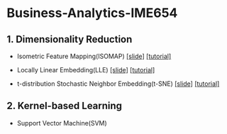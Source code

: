 # Business-Analytics-IME654

## 1. Dimensionality Reduction
* Isometric Feature Mapping(ISOMAP) [[slide]](https://github.com/jy-jeong93/Business-Analytics-IME654/blob/main/1.Dimensionality%20Reduction/ISOMAP.pdf) [[tutorial]](https://github.com/jy-jeong93/Business-Analytics-IME654/blob/main/1.Dimensionality%20Reduction/ISOMAP.ipynb)

* Locally Linear Embedding(LLE) [[slide]](https://github.com/jy-jeong93/Business-Analytics-IME654/blob/main/1.Dimensionality%20Reduction/LLE.pdf) [[tutorial]](https://github.com/jy-jeong93/Business-Analytics-IME654/blob/main/1.Dimensionality%20Reduction/LLE.ipynb)

* t-distribution Stochastic Neighbor Embedding(t-SNE) [[slide]](https://github.com/jy-jeong93/Business-Analytics-IME654/blob/main/1.Dimensionality%20Reduction/t-SNE.pdf) [[tutorial]](https://github.com/jy-jeong93/Business-Analytics-IME654/blob/main/1.Dimensionality%20Reduction/t-SNE.ipynb)


## 2. Kernel-based Learning
* Support Vector Machine(SVM)
